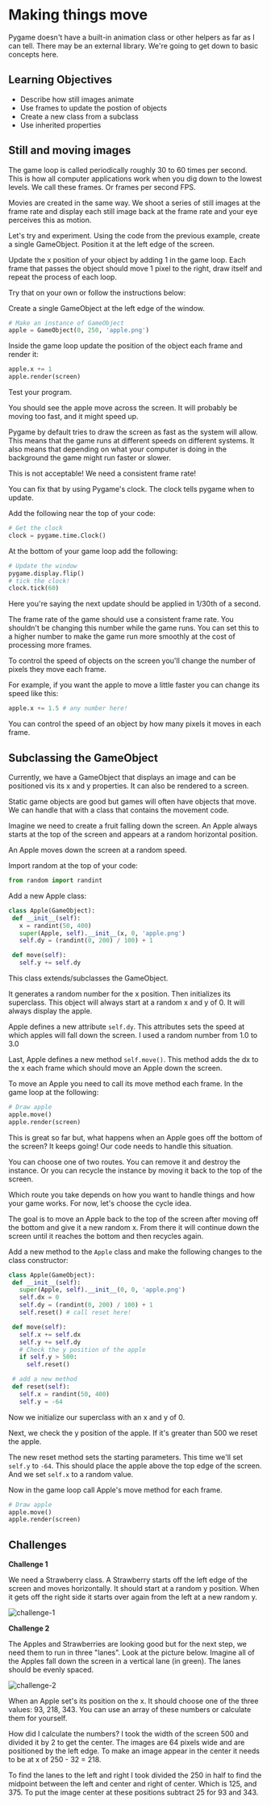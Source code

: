 # Making things move

Pygame doesn't have a built-in animation class or other helpers as far as I can tell. There may be an external library. We're going to get down to basic concepts here. 

## Learning Objectives

- Describe how still images animate
- Use frames to update the postion of objects 
- Create a new class from a subclass
- Use inherited properties

## Still and moving images

The game loop is called periodically roughly 30 to 60 times per second. This is how all computer applications work when you dig down to the lowest levels. We call these frames. Or frames per second FPS. 

Movies are created in the same way. We shoot a series of still images at the frame rate and display each still image back at the frame rate and your eye perceives this as motion. 

Let's try and experiment. Using the code from the previous example, create a single GameObject. Position it at the left edge of the screen. 

Update the x position of your object by adding 1 in the game loop. Each frame that passes the object should move 1 pixel to the right, draw itself and repeat the process of each loop. 

Try that on your own or follow the instructions below: 


Create a single GameObject at the left edge of the window. 

```python
# Make an instance of GameObject
apple = GameObject(0, 250, 'apple.png')
```

Inside the game loop update the position of the object each frame and render it: 

```python
apple.x += 1
apple.render(screen)
```

Test your program. 

You should see the apple move across the screen. It will probably be moving too fast, and it might speed up. 

Pygame by default tries to draw the screen as fast as the system will allow. This means that the game runs at different speeds on different systems. It also means that depending on what your computer is doing in the background the game might run faster or slower. 

This is not acceptable! We need a consistent frame rate! 

You can fix that by using Pygame's clock. The clock tells pygame when to update. 

Add the following near the top of your code: 

```python
# Get the clock
clock = pygame.time.Clock()
```

At the bottom of your game loop add the following: 

```python
# Update the window
pygame.display.flip()
# tick the clock!
clock.tick(60)
```

Here you're saying the next update should be applied in 1/30th of a second. 

The frame rate of the game should use a consistent frame rate. You shouldn't be changing this number while the game runs. You can set this to a higher number to make the game run more smoothly at the cost of processing more frames. 

To control the speed of objects on the screen you'll change the number of pixels they move each frame. 

For example, if you want the apple to move a little faster you can change its speed like this: 

```python
apple.x += 1.5 # any number here! 
```

You can control the speed of an object by how many pixels it moves in each frame. 

## Subclassing the GameObject

Currently, we have a GameObject that displays an image and can be positioned vis its x and y properties. It can also be rendered to a screen. 

Static game objects are good but games will often have objects that move. We can handle that with a class that contains the movement code. 

Imagine we need to create a fruit falling down the screen. An Apple always starts at the top of the screen and appears at a random horizontal position.

An Apple moves down the screen at a random speed. 

Import random at the top of your code: 

```python
from random import randint
```

 Add a new Apple class: 

 ```python
class Apple(GameObject):
  def __init__(self):
    x = randint(50, 400)
    super(Apple, self).__init__(x, 0, 'apple.png')
    self.dy = (randint(0, 200) / 100) + 1

  def move(self):
    self.y += self.dy
 ```

 This class extends/subclasses the GameObject. 

 It generates a random number for the x position. Then initializes its superclass. This object will always start at a random x and y of 0. It will always display the apple. 

 Apple defines a new attribute `self.dy`. This attributes sets the speed at which apples will fall down the screen. I used a random number from 1.0 to 3.0

 Last, Apple defines a new method `self.move()`. This method adds the dx to the x each frame which should move an Apple down the screen. 

 To move an Apple you need to call its move method each frame. In the game loop at the following: 

 ```python
# Draw apple
apple.move()
apple.render(screen)
 ```

 This is great so far but, what happens when an Apple goes off the bottom of the screen? It keeps going! Our code needs to handle this situation. 

 You can choose one of two routes. You can remove it and destroy the instance. Or you can recycle the instance by moving it back to the top of the screen. 

 Which route you take depends on how you want to handle things and how your game works. For now, let's choose the cycle idea. 

 The goal is to move an Apple back to the top of the screen after moving off the bottom and give it a new random x. From there it will continue down the screen until it reaches the bottom and then recycles again. 

 Add a new method to the `Apple` class and make the following changes to the class constructor: 

 ```python
class Apple(GameObject):
  def __init__(self):
    super(Apple, self).__init__(0, 0, 'apple.png')
    self.dx = 0
    self.dy = (randint(0, 200) / 100) + 1
    self.reset() # call reset here! 

  def move(self):
    self.x += self.dx
    self.y += self.dy
    # Check the y position of the apple
    if self.y > 500: 
      self.reset()

  # add a new method
  def reset(self):
    self.x = randint(50, 400)
    self.y = -64
 ```

Now we initialize our superclass with an x and y of 0. 

Next, we check the y position of the apple. If it's greater than 500 we reset the apple. 

The new reset method sets the starting parameters. This time we'll set `self.y` to `-64`. This should place the apple above the top edge of the screen. And we set `self.x` to a random value. 

Now in the game loop call Apple's move method for each frame. 

```python
# Draw apple
apple.move()
apple.render(screen)
```

## Challenges

**Challenge 1**

We need a Strawberry class. A Strawberry starts off the left edge of the screen and moves horizontally. It should start at a random y position. When it gets off the right side it starts over again from the left at a new random y. 

![challenge-1](../images/03-challenge-1.png)

**Challenge 2**

The Apples and Strawberries are looking good but for the next step, we need them to run in three "lanes". Look at the picture below. Imagine all of the Apples fall down the screen in a vertical lane (in green). The lanes should be evenly spaced. 

![challenge-2](../images/03-challenge-2.png)

When an Apple set's its position on the x. It should choose one of the three values: 93, 218, 343. You can use an array of these numbers or calculate them for yourself. 

How did I calculate the numbers? I took the width of the screen 500 and divided it by 2 to get the center. The images are 64 pixels wide and are positioned by the left edge. To make an image appear in the center it needs to be at x of 250 - 32 = 218. 

To find the lanes to the left and right I took divided the 250 in half to find the midpoint between the left and center and right of center. Which is 125, and 375. To put the image center at these positions subtract 25 for 93 and 343. 

